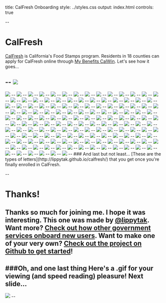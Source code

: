 title: CalFresh Onboarding
style: ../styles.css
output: index.html
controls: true

--
# CalFresh
[CalFresh](http://www.calfresh.ca.gov/) is California's Food Stamps program. Residents in 18 counties can apply for CalFresh online through [My Benefits CalWin](https://www.mybenefitscalwin.org/). Let's see how it goes...

--
<img src="images/3.1-calwin-home.jpg" class="bleed">
--
<img src="images/3.2-calwin-home.jpg" class="bleed">
--
<img src="images/3.3-calwin-home.jpg" class="bleed">
--
<img src="images/3.4-calwin-home.jpg" class="bleed">
--
<img src="images/3.5-calwin-home.jpg" class="bleed">
--
<img src="images/3.6-calwin-home.jpg" class="bleed">
--
<img src="images/3.7-calwin-home.jpg" class="bleed">
--
<img src="images/3.8-calwin-home.jpg" class="bleed">
--
<img src="images/3.9-calwin-home.jpg" class="bleed">
--
<img src="images/3.10-calwin-home.jpg" class="bleed">
--
<img src="images/4-county.jpeg" class="bleed">
--
<img src="images/4.1-county.jpg" class="bleed">
--
<img src="images/4.2-county.jpg" class="bleed">
--
<img src="images/4.3-county.jpg" class="bleed">
--
<img src="images/4.4-county.jpg" class="bleed">
--
<img src="images/4.5-county.jpg" class="bleed">
--
<img src="images/5-create-acct-contact-info.jpeg" class="bleed">
--
<img src="images/5.1-create-acct-contact-info.jpg" class="bleed">
--
<img src="images/5.2-create-acct-contact-info.jpg" class="bleed">
--
<img src="images/5_.1-create-acct-info.jpeg" class="bleed">
--
<img src="images/5_.1-create-acct-info.jpg" class="bleed">
--
<img src="images/5_.2-create-acct-info.jpg" class="bleed">
--
<img src="images/5_.3-create-acct-info.jpg" class="bleed">
--
<img src="images/5_.4-create-acct-info.jpg" class="bleed">
--
<img src="images/5_.5-create-acct-info.jpg" class="bleed">
--
<img src="images/5_.6-create-acct-info.jpg" class="bleed">
--
<img src="images/5_.8-create-acct-info.jpg" class="bleed">
--
<img src="images/6-create-acct-confirm.jpeg" class="bleed">
--
<img src="images/6.1-create-acct-confirm.jpg" class="bleed">
--
<img src="images/7-create-acct-email-conf.jpeg" class="bleed">
--
<img src="images/7.1-create-acct-email-conf.jpg" class="bleed">
--
<img src="images/7.2-create-acct-email-conf.jpg" class="bleed">
--
<img src="images/7.3-create-acct-email-conf.jpg" class="bleed">
--
<img src="images/8-sign-in-username.jpeg" class="bleed">
--
<img src="images/8.1-sign-in-username.jpg" class="bleed">
--
<img src="images/9.1-sign-in-pass.jpg" class="bleed">
--
<img src="images/10.1-congrats.jpg" class="bleed">
--
<img src="images/10.2-congrats.jpg" class="bleed">
--
<img src="images/10.3-congrats.jpg" class="bleed">
--
<img src="images/10.4-congrats.jpg" class="bleed">
--
<img src="images/11-apply.jpeg" class="bleed">
--
<img src="images/11.1-apply.jpg" class="bleed">
--
<img src="images/11.2-apply.jpg" class="bleed">
--
<img src="images/11.3-apply.jpg" class="bleed">
--
<img src="images/11.4-apply.jpg" class="bleed">
--
<img src="images/11.5-apply.jpg" class="bleed">
--
<img src="images/11.6-apply.jpg" class="bleed">
--
<img src="images/12-fine-print.jpeg" class="bleed">
--
<img src="images/12.1-fine-print.jpg" class="bleed">
--
<img src="images/12.2-fine-print.jpg" class="bleed">
--
<img src="images/12.3-fine-print.jpg" class="bleed">
--
<img src="images/12.4-fine-print.jpg" class="bleed">
--
<img src="images/12.5-fine-print.jpg" class="bleed">
--
<img src="images/12.6-fine-print.jpg" class="bleed">
--
<img src="images/12.7-fine-print.jpg" class="bleed">
--
<img src="images/12.8-fine-print.jpg" class="bleed">
--
<img src="images/13-select-program.jpeg" class="bleed">
--
<img src="images/13.1-select-program.jpg" class="bleed">
--
<img src="images/13.2-select-program.jpg" class="bleed">
--
<img src="images/13.3-select-program.jpg" class="bleed">
--
<img src="images/13.4-select-program.jpg" class="bleed">
--
<img src="images/13.5-select-program.jpg" class="bleed">
--
<img src="images/13.6-select-program.jpg" class="bleed">
--
<img src="images/13.7-select-program.jpg" class="bleed">
--
<img src="images/13.8-select-program.jpg" class="bleed">
--
<img src="images/13.9-select-program.jpg" class="bleed">
--
<img src="images/14-info.jpeg" class="bleed">
--
<img src="images/14.1-info.jpg" class="bleed">
--
<img src="images/14.2-info.jpg" class="bleed">
--
<img src="images/14.3-info.jpg" class="bleed">
--
<img src="images/14.4-info.jpg" class="bleed">
--
<img src="images/14.5-info.jpg" class="bleed">
--
<img src="images/14.6-info.jpg" class="bleed">
--
<img src="images/14.7-info.jpg" class="bleed">
--
<img src="images/15-your-info.jpeg" class="bleed">
--
<img src="images/15.1-your-info.jpg" class="bleed">
--
<img src="images/15.2-your-info.jpg" class="bleed">
--
<img src="images/15.3-your-info.jpg" class="bleed">
--
<img src="images/15.4-your-info.jpg" class="bleed">
--
<img src="images/15.5-your-info.jpg" class="bleed">
--
<img src="images/15.6-your-info.jpg" class="bleed">
--
<img src="images/16-submit_1.jpeg" class="bleed">
--
<img src="images/16.1-submit_1.jpg" class="bleed">
--
<img src="images/16.2-submit_1.jpg" class="bleed">
--
<img src="images/16.3-submit_1.jpg" class="bleed">
--
<img src="images/17-race.jpeg" class="bleed">
--
<img src="images/17.1-race.jpg" class="bleed">
--
<img src="images/17.2-race.jpg" class="bleed">
--
<img src="images/17.3-race.jpg" class="bleed">
--
<img src="images/18-gender_ssn.jpeg" class="bleed">
--
<img src="images/18.1-gender_ssn.jpg" class="bleed">
--
<img src="images/18.2-gender_ssn.jpg" class="bleed">
--
<img src="images/19-prior-aid.jpeg" class="bleed">
--
<img src="images/19.1-prior-aid.jpg" class="bleed">
--
<img src="images/20-your-home.jpeg" class="bleed">
--
<img src="images/21-people-confirm.jpeg" class="bleed">
--
<img src="images/22-submit_2.jpeg" class="bleed">
--
<img src="images/22.1-submit_2.jpg" class="bleed">
--
<img src="images/23-citizenship.jpeg" class="bleed">
--
<img src="images/23.1-citizenship.jpg" class="bleed">
--
<img src="images/23.2-citizenship.jpg" class="bleed">
--
<img src="images/24-disability.jpeg" class="bleed">
--
<img src="images/25-other-services.jpeg" class="bleed">
--
<img src="images/26-felon.jpeg" class="bleed">
--
<img src="images/26.1-felon.jpg" class="bleed">
--
<img src="images/26.2-felon.jpg" class="bleed">
--
<img src="images/26.3-felon.jpg" class="bleed">
--
<img src="images/27-facilities.jpeg" class="bleed">
--
<img src="images/28-prior-aid_military.jpeg" class="bleed">
--
<img src="images/29-people-summary.jpeg" class="bleed">
--
<img src="images/30-income-sources.jpeg" class="bleed">
--
<img src="images/31-quit.jpeg" class="bleed">
--
<img src="images/32-other-income.jpeg" class="bleed">
--
<img src="images/33-income-summary.jpeg" class="bleed">
--
<img src="images/33.1-income-summary.jpg" class="bleed">
--
<img src="images/33.2-income-summary.jpg" class="bleed">
--
<img src="images/34-resources.jpeg" class="bleed">
--
<img src="images/35-resources-accounts.jpeg" class="bleed">
--
<img src="images/36-resources-other.jpeg" class="bleed">
--
<img src="images/37-resources-property.jpeg" class="bleed">
--
<img src="images/38-resource-summary.jpeg" class="bleed">
--
<img src="images/39-expenses.jpeg" class="bleed">
--
<img src="images/40-expenses-housing-bills.jpeg" class="bleed">
--
<img src="images/41-expenses-child-support.jpeg" class="bleed">
--
<img src="images/42-expenses-summary.jpeg" class="bleed">
--
<img src="images/43-authorized-rep.jpeg" class="bleed">
--
<img src="images/44-certification.jpeg" class="bleed">
--
<img src="images/45-signature.jpeg" class="bleed">
--
<img src="images/46-docs-info.jpeg" class="bleed">
--
<img src="images/47-docs-details.jpeg" class="bleed">
--
<img src="images/47.1-docs-details.jpg" class="bleed">
--
<img src="images/47.2-docs-details.jpg" class="bleed">
--
<img src="images/47.3-docs-details.jpg" class="bleed">
--
<img src="images/49-docs-submit.jpeg" class="bleed">
--
<img src="images/50-interview-preference.jpeg" class="bleed">
--
<img src="images/51-vote.jpeg" class="bleed">
--
<img src="images/51.1-vote.jpg" class="bleed">
--
<img src="images/51.2-vote.jpg" class="bleed">
--
<img src="images/51.3-vote.jpg" class="bleed">
--
<img src="images/52-confirmation.jpeg" class="bleed">
--
<img src="images/52.1-confirmation.jpg" class="bleed">
--
<img src="images/52.2-confirmation.jpg" class="bleed">
--
### And last but not least...
[These are the types of letters](http://lippytak.github.io/calfresh/) that you get once you're finally enrolled in CalFresh.

--
# Thanks!
Thanks so much for joining me. I hope it was interesting. This one was made by [@lippytak](http://www.twitter.com/lippytak). Want more? [Check out how other government services onboard new users](http://codeforamerica.github.io/citizen-onboard). Want to make one of your very own? [Check out the project on Github to get started](https://github.com/codeforamerica/citizen-onboard)!
--
###Oh, and one last thing
Here's a .gif for your viewing (and speed reading) pleasure! Next slide...
--
<img src="images/calfresh-application.gif" class="bleed">
--